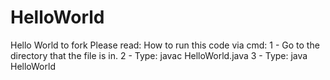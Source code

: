 # HelloWorld
Hello World to fork
Please read:
How to run this code via cmd:
1 - Go to the directory that the file is in.
2 - Type: javac HelloWorld.java
3 - Type: java HelloWorld

